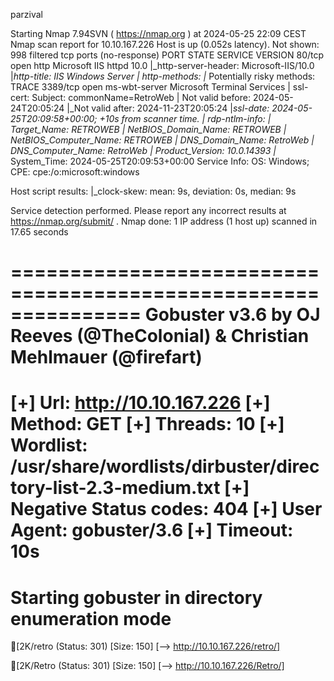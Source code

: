 parzival


Starting Nmap 7.94SVN ( https://nmap.org ) at 2024-05-25 22:09 CEST
Nmap scan report for 10.10.167.226
Host is up (0.052s latency).
Not shown: 998 filtered tcp ports (no-response)
PORT     STATE SERVICE       VERSION
80/tcp   open  http          Microsoft IIS httpd 10.0
|_http-server-header: Microsoft-IIS/10.0
|_http-title: IIS Windows Server
| http-methods: 
|_  Potentially risky methods: TRACE
3389/tcp open  ms-wbt-server Microsoft Terminal Services
| ssl-cert: Subject: commonName=RetroWeb
| Not valid before: 2024-05-24T20:05:24
|_Not valid after:  2024-11-23T20:05:24
|_ssl-date: 2024-05-25T20:09:58+00:00; +10s from scanner time.
| rdp-ntlm-info: 
|   Target_Name: RETROWEB
|   NetBIOS_Domain_Name: RETROWEB
|   NetBIOS_Computer_Name: RETROWEB
|   DNS_Domain_Name: RetroWeb
|   DNS_Computer_Name: RetroWeb
|   Product_Version: 10.0.14393
|_  System_Time: 2024-05-25T20:09:53+00:00
Service Info: OS: Windows; CPE: cpe:/o:microsoft:windows

Host script results:
|_clock-skew: mean: 9s, deviation: 0s, median: 9s

Service detection performed. Please report any incorrect results at https://nmap.org/submit/ .
Nmap done: 1 IP address (1 host up) scanned in 17.65 seconds

===============================================================
Gobuster v3.6
by OJ Reeves (@TheColonial) & Christian Mehlmauer (@firefart)
===============================================================
[+] Url:                     http://10.10.167.226
[+] Method:                  GET
[+] Threads:                 10
[+] Wordlist:                /usr/share/wordlists/dirbuster/directory-list-2.3-medium.txt
[+] Negative Status codes:   404
[+] User Agent:              gobuster/3.6
[+] Timeout:                 10s
===============================================================
Starting gobuster in directory enumeration mode
===============================================================

[2K/retro                (Status: 301) [Size: 150] [--> http://10.10.167.226/retro/]

[2K/Retro                (Status: 301) [Size: 150] [--> http://10.10.167.226/Retro/]
